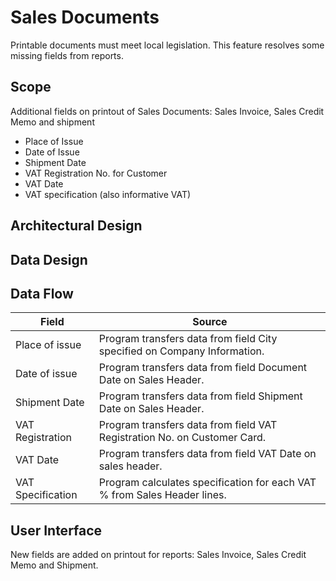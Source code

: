 # Sales Documents

Printable documents must meet local legislation. This feature resolves some missing fields from reports.

## Scope

Additional fields on printout of Sales Documents: Sales Invoice, Sales Credit Memo and shipment
- Place of Issue
- Date of Issue
- Shipment Date
- VAT Registration No. for Customer
- VAT Date 
- VAT specification (also informative VAT)

## Architectural Design 

## Data Design

## Data Flow

Field|Source
-----|------
Place of issue|Program transfers data from field City specified on Company Information.
Date of issue|Program transfers data from field Document Date on Sales Header.
Shipment Date|Program transfers data from field Shipment Date on Sales Header.
VAT Registration|Program transfers data from field VAT Registration No. on Customer Card.
VAT Date|Program transfers data from field VAT Date on sales header.
VAT Specification|Program calculates specification for each VAT % from Sales Header lines.

## User Interface

New fields are added on printout for reports: Sales Invoice, Sales Credit Memo and Shipment.

